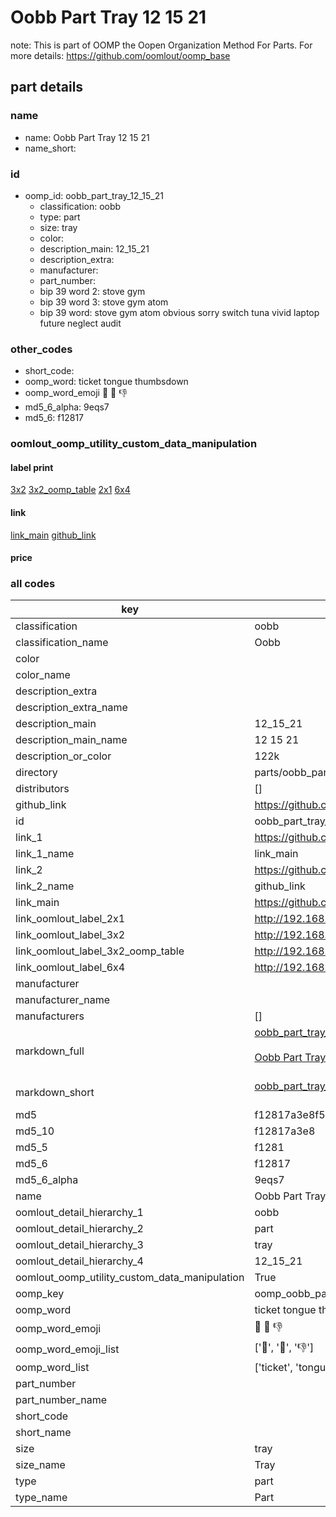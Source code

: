 # Oobb Part Tray 12 15 21  

note: This is part of OOMP the Oopen Organization Method For Parts. For more details: https://github.com/oomlout/oomp_base

##  part details





### name
* name: Oobb Part Tray 12 15 21
* name_short: 
### id
* oomp_id: oobb_part_tray_12_15_21
  * classification: oobb
  * type: part
  * size: tray
  * color: 
  * description_main: 12_15_21
  * description_extra: 
  * manufacturer: 
  * part_number: 
  * bip 39 word 2: stove gym
  * bip 39 word 3: stove gym atom
  * bip 39 word: stove gym atom obvious sorry switch tuna vivid laptop future neglect audit

### other_codes
* short_code: 
* oomp_word: ticket tongue thumbsdown
* oomp_word_emoji :ticket: :tongue: :thumbsdown:
* md5_6_alpha: 9eqs7
* md5_6: f12817






### oomlout_oomp_utility_custom_data_manipulation
#### label print
[3x2](http://192.168.1.245:1112/?label=oomp%209eqs7)
[3x2_oomp_table](http://192.168.1.107:1112/?label=oomp%209eqs7)
[2x1](http://192.168.1.242:1112/?label=oomp%209eqs7)
[6x4](http://192.168.1.55:1112/?label=oomp%209eqs7)    

#### link

[link_main](https://github.com/oomlout/oomlout_oomp_current_version_messy/tree/main/parts/oobb_part_tray_12_15_21) [github_link](https://github.com/oomlout/oomlout_oomp_part_src/tree/main/parts/oobb_part_tray_12_15_21)                             

#### price







### all codes 
| key | value |  
| --- | --- |  
| classification | oobb |  
| classification_name | Oobb |  
| color |  |  
| color_name |  |  
| description_extra |  |  
| description_extra_name |  |  
| description_main | 12_15_21 |  
| description_main_name | 12 15 21 |  
| description_or_color | 122k |  
| directory | parts/oobb_part_tray_12_15_21 |  
| distributors | [] |  
| github_link | https://github.com/oomlout/oomlout_oomp_part_src/tree/main/parts/oobb_part_tray_12_15_21 |  
| id | oobb_part_tray_12_15_21 |  
| link_1 | https://github.com/oomlout/oomlout_oomp_current_version_messy/tree/main/parts/oobb_part_tray_12_15_21 |  
| link_1_name | link_main |  
| link_2 | https://github.com/oomlout/oomlout_oomp_part_src/tree/main/parts/oobb_part_tray_12_15_21 |  
| link_2_name | github_link |  
| link_main | https://github.com/oomlout/oomlout_oomp_current_version_messy/tree/main/parts/oobb_part_tray_12_15_21 |  
| link_oomlout_label_2x1 | http://192.168.1.242:1112/?label=oomp%209eqs7 |  
| link_oomlout_label_3x2 | http://192.168.1.245:1112/?label=oomp%209eqs7 |  
| link_oomlout_label_3x2_oomp_table | http://192.168.1.107:1112/?label=oomp%209eqs7 |  
| link_oomlout_label_6x4 | http://192.168.1.55:1112/?label=oomp%209eqs7 |  
| manufacturer |  |  
| manufacturer_name |  |  
| manufacturers | [] |  
| markdown_full | [oobb_part_tray_12_15_21](https://github.com/oomlout/oomlout_oomp_current_version_messy/tree/main/parts/oobb_part_tray_12_15_21)<br>[](https://github.com/oomlout/oomlout_oomp_current_version_messy/tree/main/parts/oobb_part_tray_12_15_21)<br>[Oobb Part Tray 12 15 21](https://github.com/oomlout/oomlout_oomp_current_version_messy/tree/main/parts/oobb_part_tray_12_15_21)<br><br> |  
| markdown_short | [oobb_part_tray_12_15_21](https://github.com/oomlout/oomlout_oomp_current_version_messy/tree/main/parts/oobb_part_tray_12_15_21)<br><br> |  
| md5 | f12817a3e8f53d4f70e7b98a1c9a06b5 |  
| md5_10 | f12817a3e8 |  
| md5_5 | f1281 |  
| md5_6 | f12817 |  
| md5_6_alpha | 9eqs7 |  
| name | Oobb Part Tray 12 15 21 |  
| oomlout_detail_hierarchy_1 | oobb |  
| oomlout_detail_hierarchy_2 | part |  
| oomlout_detail_hierarchy_3 | tray |  
| oomlout_detail_hierarchy_4 | 12_15_21 |  
| oomlout_oomp_utility_custom_data_manipulation | True |  
| oomp_key | oomp_oobb_part_tray_12_15_21 |  
| oomp_word | ticket tongue thumbsdown |  
| oomp_word_emoji | :ticket: :tongue: :thumbsdown: |  
| oomp_word_emoji_list | [':ticket:', ':tongue:', ':thumbsdown:'] |  
| oomp_word_list | ['ticket', 'tongue', 'thumbsdown'] |  
| part_number |  |  
| part_number_name |  |  
| short_code |  |  
| short_name |  |  
| size | tray |  
| size_name | Tray |  
| type | part |  
| type_name | Part |  
